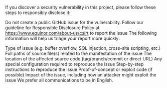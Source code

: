 If you discover a security vulnerability in this project, please follow these steps to responsibly disclose it:

Do not create a public GitHub issue for the vulnerability.
Follow our guideline for Responsible Disclosure Policy at https://www.equinor.com/about-us/csirt to report the issue
The following information will help us triage your report more quickly:

Type of issue (e.g. buffer overflow, SQL injection, cross-site scripting, etc.)
Full paths of source file(s) related to the manifestation of the issue
The location of the affected source code (tag/branch/commit or direct URL)
Any special configuration required to reproduce the issue
Step-by-step instructions to reproduce the issue
Proof-of-concept or exploit code (if possible)
Impact of the issue, including how an attacker might exploit the issue
We prefer all communications to be in English.